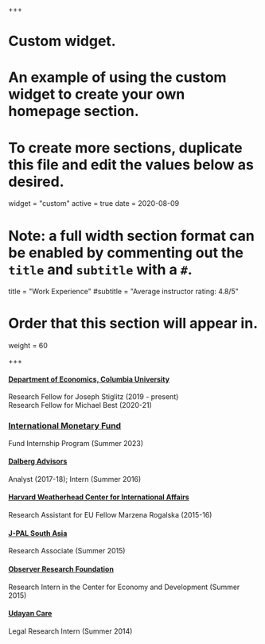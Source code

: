 +++
# Custom widget.
# An example of using the custom widget to create your own homepage section.
# To create more sections, duplicate this file and edit the values below as desired.
widget = "custom"
active = true
date = 2020-08-09

# Note: a full width section format can be enabled by commenting out the `title` and `subtitle` with a `#`.
title = "Work Experience"
#subtitle = "Average instructor rating: 4.8/5"

# Order that this section will appear in.
weight = 60

+++

#### [Department of Economics, Columbia University](https://econ.columbia.edu)
Research Fellow for Joseph Stiglitz (2019 - present) <br>
Research Fellow for Michael Best (2020-21)

### [International Monetary Fund](https://imf.org)
Fund Internship Program (Summer 2023)

#### [Dalberg Advisors](https://dalberg.com)
Analyst (2017-18); Intern (Summer 2016)

#### [Harvard Weatherhead Center for International Affairs](https://wcfia.harvard.edu)
Research Assistant for EU Fellow Marzena Rogalska (2015-16)

#### [J-PAL South Asia](https://www.povertyactionlab.org/south-asia)
Research Associate (Summer 2015)

#### [Observer Research Foundation](https://www.orfonline.org)
Research Intern in the Center for Economy and Development (Summer 2015)

#### [Udayan Care](https://www.udayancare.org)
Legal Research Intern (Summer 2014)